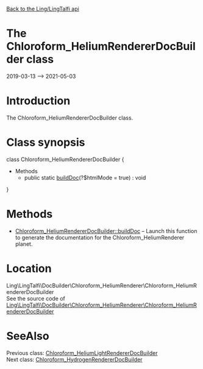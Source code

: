 [Back to the Ling/LingTalfi api](https://github.com/lingtalfi/LingTalfi/blob/master/doc/api/Ling/LingTalfi.md)



The Chloroform_HeliumRendererDocBuilder class
================
2019-03-13 --> 2021-05-03






Introduction
============

The Chloroform_HeliumRendererDocBuilder class.



Class synopsis
==============


class <span class="pl-k">Chloroform_HeliumRendererDocBuilder</span>  {

- Methods
    - public static [buildDoc](https://github.com/lingtalfi/LingTalfi/blob/master/doc/api/Ling/LingTalfi/DocBuilder/Chloroform_HeliumRenderer/Chloroform_HeliumRendererDocBuilder/buildDoc.md)(?$htmlMode = true) : void

}






Methods
==============

- [Chloroform_HeliumRendererDocBuilder::buildDoc](https://github.com/lingtalfi/LingTalfi/blob/master/doc/api/Ling/LingTalfi/DocBuilder/Chloroform_HeliumRenderer/Chloroform_HeliumRendererDocBuilder/buildDoc.md) &ndash; Launch this function to generate the documentation for the Chloroform_HeliumRenderer planet.





Location
=============
Ling\LingTalfi\DocBuilder\Chloroform_HeliumRenderer\Chloroform_HeliumRendererDocBuilder<br>
See the source code of [Ling\LingTalfi\DocBuilder\Chloroform_HeliumRenderer\Chloroform_HeliumRendererDocBuilder](https://github.com/lingtalfi/LingTalfi/blob/master/DocBuilder/Chloroform_HeliumRenderer/Chloroform_HeliumRendererDocBuilder.php)



SeeAlso
==============
Previous class: [Chloroform_HeliumLightRendererDocBuilder](https://github.com/lingtalfi/LingTalfi/blob/master/doc/api/Ling/LingTalfi/DocBuilder/Chloroform_HeliumLightRenderer/Chloroform_HeliumLightRendererDocBuilder.md)<br>Next class: [Chloroform_HydrogenRendererDocBuilder](https://github.com/lingtalfi/LingTalfi/blob/master/doc/api/Ling/LingTalfi/DocBuilder/Chloroform_HydrogenRenderer/Chloroform_HydrogenRendererDocBuilder.md)<br>
